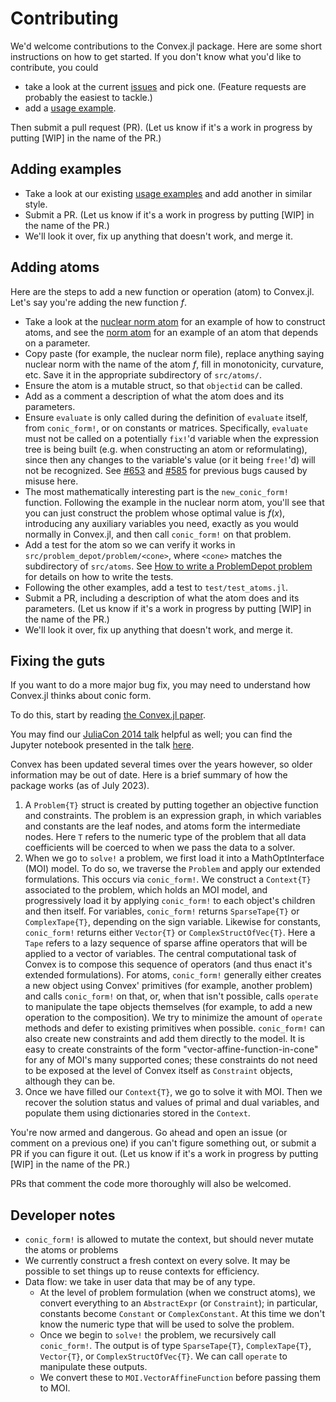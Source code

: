 # Contributing

We'd welcome contributions to the Convex.jl package. Here are some
short instructions on how to get started. If you don't know what you'd
like to contribute, you could

 -   take a look at the current
     [issues](https://github.com/jump-dev/Convex.jl/issues) and pick
     one. (Feature requests are probably the easiest to tackle.)
 -   add a [usage
     example](https://github.com/jump-dev/Convex.jl/tree/master/examples).

Then submit a pull request (PR). (Let us know if it's a work in
progress by putting \[WIP\] in the name of the PR.)

## Adding examples

 -   Take a look at our existing [usage
     examples](https://github.com/jump-dev/Convex.jl/tree/master/examples)
     and add another in similar style.
 -   Submit a PR. (Let us know if it's a work in progress by putting
     \[WIP\] in the name of the PR.)
 -   We'll look it over, fix up anything that doesn't work, and merge
     it.

## Adding atoms

Here are the steps to add a new function or operation (atom) to
Convex.jl. Let's say you're adding the new function $f$.

 -   Take a look at the
     [nuclear norm atom](https://github.com/jump-dev/Convex.jl/blob/master/src/atoms/sdp_cone/nuclearnorm.jl)
     for an example of how to construct atoms, and see the
     [norm atom](https://github.com/jump-dev/Convex.jl/blob/master/src/atoms/second_order_cone/norm.jl)
     for an example of an atom that depends on a parameter.
 -   Copy paste (for example, the nuclear norm file), replace anything saying
     nuclear norm with the name of the atom $f$, fill in monotonicity,
     curvature, etc. Save it in the appropriate subdirectory of
     `src/atoms/`.
 -   Ensure the atom is a mutable struct, so that `objectid` can be called.
 -   Add as a comment a description of what the atom does and its
     parameters.
 -   Ensure `evaluate` is only called during the definition of `evaluate` itself, from `conic_form!`, or
     on constants or matrices. Specifically, `evaluate` must not be called on a potentially `fix!`'d variable
     when the expression tree is being built (e.g. when constructing an atom or reformulating),
     since then any changes to the variable's value (or it being `free!`'d) will not be recognized.
     See [#653](https://github.com/jump-dev/Convex.jl/issues/653) and [#585](https://github.com/jump-dev/Convex.jl/issues/585)
     for previous bugs caused by misuse here.
 -   The most mathematically interesting part is the `new_conic_form!`
     function. Following the example in the nuclear norm atom, you'll
     see that you can just construct the problem whose optimal value is
     $f(x)$, introducing any auxiliary variables you need, exactly as
     you would normally in Convex.jl, and then call `conic_form!`
     on that problem.
 -   Add a test for the atom so we can verify it works in
     `src/problem_depot/problem/<cone>`, where `<cone>` matches the subdirectory of
     `src/atoms`. See [How to write a ProblemDepot problem](@ref) for details
     on how to write the tests.
 -   Following the other examples, add a test to `test/test_atoms.jl`.
 -   Submit a PR, including a description of what the atom does and its
     parameters. (Let us know if it's a work in progress by putting
     \[WIP\] in the name of the PR.)
 -   We'll look it over, fix up anything that doesn't work, and merge
     it.

## Fixing the guts

If you want to do a more major bug fix, you may need to understand how Convex.jl
thinks about conic form.

To do this, start by reading [the Convex.jl paper](http://arxiv.org/pdf/1410.4821.pdf).

You may find our [JuliaCon 2014 talk](https://www.youtube.com/watch?v=SoI0lEaUvTs&t=128s)
helpful as well; you can find the Jupyter notebook presented in the talk
[here](https://github.com/JuliaCon/presentations/tree/master/CVX).

Convex has been updated several times over the years however, so older
information may be out of date. Here is a brief summary of how the package works
(as of July 2023).

1. A `Problem{T}` struct is created by putting together an objective function
   and constraints. The problem is an expression graph, in which variables and
   constants are the leaf nodes, and atoms form the intermediate nodes. Here `T`
   refers to the numeric type of the problem that all data coefficients will be
   coerced to when we pass the data to a solver.
2. When we go to `solve!` a problem, we first load it into a MathOptInterface
   (MOI) model. To do so, we traverse the `Problem` and apply our extended
   formulations. This occurs via `conic_form!`. We construct a `Context{T}`
   associated to the problem, which holds an MOI model, and progressively load
   it by applying `conic_form!` to each object's children and then itself. For
   variables, `conic_form!` returns `SparseTape{T}` or `ComplexTape{T}`,
   depending on the sign variable. Likewise for constants, `conic_form!` returns
   either `Vector{T}` or `ComplexStructOfVec{T}`. Here a `Tape` refers to a lazy
   sequence of sparse affine operators that will be applied to a vector of
   variables. The central computational task of Convex is to compose this
   sequence of operators (and thus enact it's extended formulations). For atoms,
   `conic_form!` generally either creates a new object using Convex' primitives
   (for example, another problem) and calls `conic_form!` on that, or, when that
   isn't possible, calls `operate` to manipulate the tape objects themselves
   (for example, to add a new operation to the composition). We try to minimize
   the amount of `operate` methods and defer to existing primitives when possible.
   `conic_form!` can also create new constraints and add them directly to the
   model. It is easy to create constraints of the form "vector-affine-function-in-cone"
   for any of MOI's many supported cones; these constraints do not need to be
   exposed at the level of Convex itself as `Constraint` objects, although they
   can be.
3. Once we have filled our `Context{T}`, we go to solve it with MOI. Then we
   recover the solution status and values of primal and dual variables, and
   populate them using dictionaries stored in the `Context`.

You're now armed and dangerous. Go ahead and open an issue (or comment
on a previous one) if you can't figure something out, or submit a PR if
you can figure it out. (Let us know if it's a work in progress by
putting \[WIP\] in the name of the PR.)

PRs that comment the code more thoroughly will also be welcomed.

## Developer notes

* `conic_form!` is allowed to mutate the context, but should never mutate the atoms or problems
* We currently construct a fresh context on every solve. It may be possible to set things up to reuse contexts for efficiency.
* Data flow: we take in user data that may be of any type.
    * At the level of problem formulation (when we construct atoms), we convert everything to an `AbstractExpr` (or `Constraint`); in particular, constants become `Constant` or `ComplexConstant`. At this time we don't know the numeric type that will be used to solve the problem.
    * Once we begin to `solve!` the problem, we recursively call `conic_form!`. The output is of type `SparseTape{T}`, `ComplexTape{T}`, `Vector{T}`, or `ComplexStructOfVec{T}`. We can call `operate` to manipulate these outputs.
    * We convert these to `MOI.VectorAffineFunction` before passing them to MOI.

